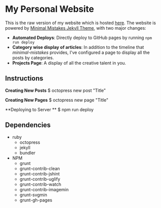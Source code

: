 # My Personal Website

This is the raw version of my website which is hosted [here](http://srijanshetty.in). The website is powered by [Minimal Mistakes Jekyll Theme](https://github.com/mmistakes/minimal-mistakes), with two major changes:

- **Automated Deploys**: Directly deploy to GitHub pages by running `npm run deploy`
- **Category wise display of articles**: In addition to the timeline that *minimal-mistakes* provides, I've configured a page to display all the posts by categories.
- **Projects Page**: A display of all the creative talent in you.

## Instructions

**Creating New Posts**
    $ octopress new post "Title"

**Creating New Pages**
    $ octopress new page "Title"

**Deploying to Server **
    $ npm run deploy

## Dependencies

- ruby
    - octopress
    - jekyll
    - bundler
- NPM
    - grunt
    - grunt-contrib-clean
    - grunt-contrib-jshint
    - grunt-contrib-uglify
    - grunt-contrib-watch
    - grunt-contrib-imagemin
    - grunt-svgmin
    - grunt-gh-pages
